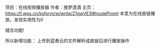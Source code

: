 项目：在线视频播放器
作者：挽梦遗酒
主页：
https://f.wps.cn/ksform/w/write/Z1gwVE3I#routePromt
      本意为在线直链播放，发现实用性为0

缝合功能!

所以新增功能：
      上传到蓝奏云的文件解析成直链后进行播放操作
